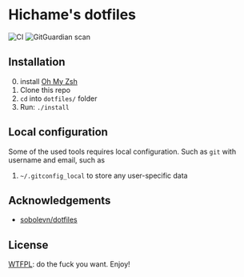 # Hichame's dotfiles
![CI](https://github.com/helkhalfi/dotfiles/workflows/CI/badge.svg)
![GitGuardian scan](https://github.com/helkhalfi/dotfiles/workflows/GitGuardian%20scan/badge.svg)

## Installation
0. install [Oh My Zsh](https://ohmyz.sh)
1. Clone this repo
2. `cd` into `dotfiles/` folder
3. Run: `./install`


## Local configuration
Some of the used tools requires local configuration. Such as `git` with username and email, such as
1. `~/.gitconfig_local` to store any user-specific data

## Acknowledgements
- [sobolevn/dotfiles](https://github.com/sobolevn/dotfiles)

## License
[WTFPL](https://en.wikipedia.org/wiki/WTFPL): do the fuck you want. Enjoy!
